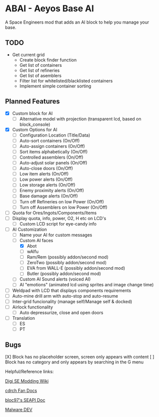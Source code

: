 # ABAI - Aeyos Base AI
A Space Engineers mod that adds an AI block to help you manage your base.

## TODO

* Get current grid
  * Create block finder function
  * Get list of containers
  * Get list of refineries
  * Get list of asemblers
  * Filter list for whitelisted/blacklisted containers
  * Implement simple container sorting

## Planned Features

- [X] Custom block for AI
  - [ ] Alternative model with projection (transparent lcd, based on block_console)
- [X] Custom Options for AI
  - [ ] Configuration Location (Title/Data)
  - [ ] Auto-sort containers (On/Off)
  - [ ] Auto-assign containers (On/Off)
  - [ ] Sort items alphabetically (On/Off)
  - [ ] Controlled assemblers (On/Off)
  - [ ] Auto-adjust solar panels (On/Off)
  - [ ] Auto-close doors (On/Off)
  - [ ] Low item alerts (On/Off)
  - [ ] Low power alerts (On/Off)
  - [ ] Low storage alerts (On/Off)
  - [ ] Enemy proximity alerts (On/Off)
  - [ ] Base damage alerts (On/Off)
  - [ ] Turn off Refineries on low Power (On/Off)
  - [ ] Turn off Assemblers on low Power (On/Off)
- [ ] Quota for Ores/Ingots/Components/Items
- [ ] Display quota, info, power, O2, H etc on LCD's
  - [ ] Custom LCD script for eye-candy info
- [ ] AI Customization
  - [ ] Name your AI for custom messages
  - [ ] Custom AI faces
    - [X] Abot
    - [ ] wAIfu
    - [ ] Ram/Rem (possibly addon/second mod)
    - [ ] ZeroTwo (possibly addon/second mod)
    - [ ] EVA from WALL-E (possibly addon/second mod)
    - [ ] Butler (possibly addon/second mod)
  - [ ] Custom AI Sound alerts (voiced AI)
  - [ ] AI "emotions" (animated lcd using sprites and image change time)
- [ ] Weldpad with LCD that displays components requirements
- [ ] Auto-mine drill arm with auto-stop and auto-resume
- [ ] Inter-grid funcionality (manage self/Manage self & docked)
- [ ] Airlock functionality
  - [ ] Auto depressurize, close and open doors
- [ ] Translation
  - [ ] ES
  - [ ] PT

## Bugs

[X] Block has no placeholder screen, screen only appears with content
[ ] Block has no category and only appears by searching in the G menu

Helpful/Reference links:

[Digi SE Modding Wiki](https://github.com/THDigi/SE-ModScript-Examples/wiki/Quick-Intro-to-Space-Engineers-Modding)

[cdrch Fan Docs](https://github.com/cdrch/space-engineers-fan-docs/blob/master/modding-introduction/main.md#what-can-i-mod-)

[bloc97's SEAPI Doc](https://bloc97.github.io/SpaceEngineersModAPIDocs/html/b2d609dc-672a-3d90-cdc0-3753ce60d06f.htm)

[Malware DEV](https://github.com/malware-dev/MDK-SE)
